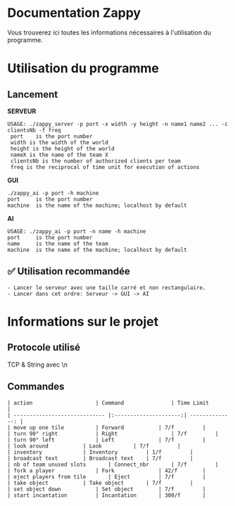# Documentation Zappy

Vous trouverez ici toutes les informations nécessaires à l'utilisation du programme.


# Utilisation du programme

## Lancement

**SERVEUR**

    USAGE: ./zappy_server -p port -x width -y height -n name1 name2 ... -c clientsNb -f freq
     port	 is the port number
     width is the width of the world
     height is the height of the world
     nameX is the name of the team X
     clientsNb is the number of authorized clients per team
     freq is the reciprocal of time unit for execution of actions

**GUI**

	./zappy_ai -p port -h machine
    port	 is the port number
    machine	 is the name of the machine; localhost by default

**AI**

    USAGE: ./zappy_ai -p port -n name -h machine
    port	 is the port number
    name	 is the name of the team
    machine	 is the name of the machine; localhost by default

## ✅ Utilisation recommandée


	- Lancer le serveur avec une taille carré et non rectangulaire.
	- Lancer dans cet ordre: Serveur -> GUI -> AI


# Informations sur le projet
## Protocole utilisé
TCP & String avec \n

## Commandes

```
| action                	| Command           	| Time Limit      |
| -----------------------------	|:---------------------:| --------------: |
| move up one tile      	| Forward 	    	| 7/f		  |
| turn 90° right      		| Right      	    	| 7/f		  |
| turn 90° left     		| Left 		    	| 7/f		  |
| look around      		| Look 			| 7/f		  |
| inventory   			| Inventory      	| 1/f		  |
| broadcast text  		| Broadcast text 	| 7/f		  |
| nb of team unused slots   	| Connect_nbr 		| 7/f		  |
| fork a player     		| Fork      		| 42/f		  |
| eject players from tile   	| Eject 		| 7/f		  |
| take object     		| Take object 		| 7/f		  |
| set object down     		| Set object      	| 7/f		  |
| start incantation    		| Incantation 		| 300/f		  |
```
